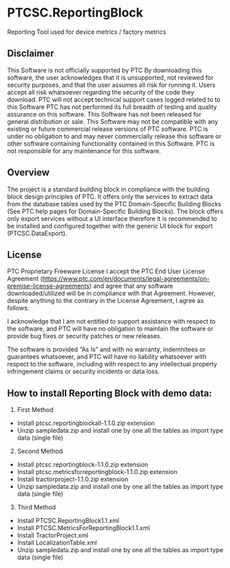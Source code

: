 # PTCSC.ReportingBlock
Reporting Tool used for device metrics / factory metrics

## Disclaimer
This Software is not officially supported by PTC By downloading this software, the user acknowledges that it is unsupported, not reviewed for security purposes, and that the user assumes all risk for running it. Users accept all risk whatsoever regarding the security of the code they download. PTC will not accept technical support cases logged related to to this Software PTC has not performed its full breadth of testing and quality assurance on this software. This Software has not been released for general distribution or sale. This Software may not be compatible with any existing or future commercial release versions of PTC software. PTC is under no obligation to and may never commercially release this software or other software containing functionality contained in this Software. PTC is not responsible for any maintenance for this software.

## Overview
The project is a standard building block in compliance with the building block design principles of PTC. It offers only the services to extract data from the database tables used by the PTC Domain-Specific Building Blocks (See PTC help pages for Domain-Specific Building Blocks). The block offers only export services without a UI interface therefore it is recommended to be installed and configured together with the generic UI block for export (PTCSC.DataExport).

## License
PTC Proprietary Freeware License
I accept the PTC End User License Agreement (https://www.ptc.com/en/documents/legal-agreements/on-premise-license-agreements) and agree that any software downloaded/utilized will be in compliance with that Agreement. However, despite anything to the contrary in the License Agreement, I agree as follows:

I acknowledge that I am not entitled to support assistance with respect to the software, and PTC will have no obligation to maintain the software or provide bug fixes or security patches or new releases.

The software is provided “As Is” and with no warranty, indemnitees or guarantees whatsoever, and PTC will have no liability whatsoever with respect to the software, including with respect to any intellectual property infringement claims or security incidents or data loss.

## How to install Reporting Block with demo data:

1.	First Method 
*	Install ptcsc.reportingblockall-1.1.0.zip extension
*	Unzip sampledata.zip and install one by one all the tables as import type data (single file)

2.	Second Method
*	Install ptcsc.reportingblock-1.1.0.zip extension
*	Install ptcsc.metricsforreportingblock-1.1.0.zip extension
*	Install tractorproject-1.1.0.zip extension
*	Unzip sampledata.zip and install one by one all the tables as import type data (single file)

3.	Third Method
*	Install PTCSC.ReportingBlock1.1.xml
*	Install PTCSC.MetricsForReportingBlock1.1.xml
*	Install TractorProject.xml
*	Install LocalizationTable.xml
*	Unzip sampledata.zip and install one by one all the tables as import type data (single file)
